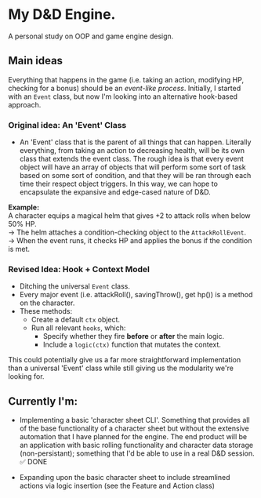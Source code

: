 # My D&D Engine.
A personal study on OOP and game engine design.

## Main ideas

Everything that happens in the game (i.e. taking an action, modifying HP, checking for a bonus) should be an *event-like process*. Initially, I started with an `Event` class, but now I'm looking into an alternative hook-based approach.

### Original idea: An 'Event' Class

- An 'Event' class that is the parent of all things that can happen. Literally everything, from taking an action to decreasing health, will be its own class that extends the event class. The rough idea is that every event object will have an array of objects that will perform some sort of task based on some sort of condition, and that they will be ran through each time their respect object triggers. In this way, we can hope to encapsulate the expansive and edge-cased nature of D&D.

**Example:**  
A character equips a magical helm that gives +2 to attack rolls when below 50% HP.  
→ The helm attaches a condition-checking object to the `AttackRollEvent`.  
→ When the event runs, it checks HP and applies the bonus if the condition is met.

### Revised Idea: Hook + Context Model
- Ditching the universal `Event` class.
- Every major event (i.e. attackRoll(), savingThrow(), get hp()) is a method on the character.
- These methods:
  - Create a default `ctx` object.
  - Run all relevant `hooks`, which:
    - Specify whether they fire **before** or **after** the main logic.
    - Include a `logic(ctx)` function that mutates the context.

This could potentially give us a far more straightforward implementation than a universal 'Event' class while still giving us the modularity we're looking for.

## Currently I'm:

- Implementing a basic 'character sheet CLI'. Something that provides all of the base functionality of a character sheet but without the extensive automation that I have planned for the engine. The end product will be an application with basic rolling functionality and character data storage (non-persistant); something that I'd be able to use in a real D&D session. ✅ DONE

- Expanding upon the basic character sheet to include streamlined actions via logic insertion (see the Feature and Action class)

